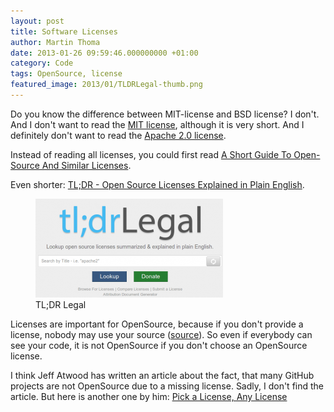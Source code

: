 ```yaml
---
layout: post
title: Software Licenses
author: Martin Thoma
date: 2013-01-26 09:59:46.000000000 +01:00
category: Code
tags: OpenSource, license
featured_image: 2013/01/TLDRLegal-thumb.png
---
```

Do you know the difference between MIT-license and BSD license? I don't. And I don't want to read the <a href="http://en.wikipedia.org/wiki/MIT_License">MIT license</a>, although it is very short. And I definitely don't want to read the <a href="http://directory.fsf.org/wiki/License:Apache2.0">Apache 2.0 license</a>.

Instead of reading all licenses, you could first read <a href="http://www.smashingmagazine.com/2010/03/24/a-short-guide-to-open-source-and-similar-licenses/">A Short Guide To Open-Source And Similar Licenses</a>.

Even shorter: <a href="http://www.tldrlegal.com/">TL;DR - Open Source Licenses Explained in Plain English</a>.
<figure class="aligncenter">
            <a href="../images/2013/01/TLDRLegal-300x158.png"><img src="../images/2013/01/TLDRLegal-300x158.png" alt="TL;DR Legal" style="max-width:300px;max-height:158px" class="size-medium wp-image-55141"/></a>
            <figcaption class="text-center">TL;DR Legal</figcaption>
        </figure>

Licenses are important for OpenSource, because if you don't provide a license, nobody may use your source (<a href="http://stackoverflow.com/a/13669816/562769">source</a>). So even if everybody can see your code, it is not OpenSource if you don't choose an OpenSource license.

I think Jeff Atwood has written an article about the fact, that many GitHub projects are not OpenSource due to a missing license. Sadly, I don't find the article. But here is another one by him: <a href="http://www.codinghorror.com/blog/2007/04/pick-a-license-any-license.html">Pick a License, Any License</a>
